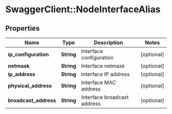 # SwaggerClient::NodeInterfaceAlias

## Properties
Name | Type | Description | Notes
------------ | ------------- | ------------- | -------------
**ip_configuration** | **String** | Interface configuration | [optional] 
**netmask** | **String** | Interface netmask | [optional] 
**ip_address** | **String** | Interface IP address | [optional] 
**physical_address** | **String** | Interface MAC address | [optional] 
**broadcast_address** | **String** | Interface broadcast address | [optional] 


